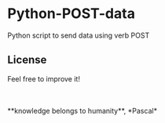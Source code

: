 # Python-POST-data
Python script to send data using verb POST

## License
Feel free to improve it!

<BR>
<BR>
**knowledge belongs to humanity**, *Pascal*
